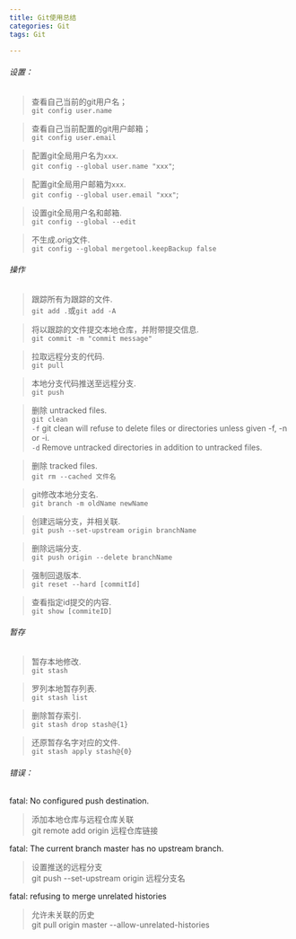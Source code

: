 ```yaml
---
title: Git使用总结  
categories: Git  
tags: Git  

---
```


###### 设置：

> 查看自己当前的git用户名；  
	`git config user.name`  

> 查看自己当前配置的git用户邮箱；   
	`git config user.email`

> 配置git全局用户名为`xxx`.   
	`git config --global user.name "xxx"`;  

> 配置git全局用户邮箱为`xxx`.    
	`git config --global user.email "xxx"`;

> 设置git全局用户名和邮箱.  
	`git config --global --edit`

> 不生成.orig文件.   
	`git config --global mergetool.keepBackup false`

###### 操作

> 跟踪所有为跟踪的文件.   
	`git add .`或`git add -A`

> 将以跟踪的文件提交本地仓库，并附带提交信息.  
	`git commit -m "commit message"`

> 拉取远程分支的代码.   
	`git pull`

> 本地分支代码推送至远程分支.  
	`git push`

> 删除 untracked files.  
	`git clean `   
	`-f` git clean will refuse to delete files or directories unless given -f, -n or -i.  
	`-d` Remove untracked directories in addition to untracked files.

> 删除 tracked files.    
	`git rm --cached 文件名`

> git修改本地分支名.  
	`git branch -m oldName newName`

> 创建远端分支，并相关联.  
	`git push --set-upstream origin branchName`

> 删除远端分支.  
	`git push origin --delete branchName`

> 强制回退版本.  
	`git reset --hard [commitId]`

> 查看指定id提交的内容.  
	`git show [commiteID]`

###### 暂存
> 暂存本地修改.  
	`git stash`

> 罗列本地暂存列表.  
	`git stash list`

> 删除暂存索引.  
	`git stash drop stash@{1}`

> 还原暂存名字对应的文件.  
	`git stash apply stash@{0}`

###### 错误：

fatal: No configured push destination.
>添加本地仓库与远程仓库关联  
>git remote add origin 远程仓库链接


fatal: The current branch master has no upstream branch.
>设置推送的远程分支  
>git push -&zwnj;-set-upstream origin 远程分支名  

fatal: refusing to merge unrelated histories
>允许未关联的历史  
>git pull origin master -&zwnj;-allow-unrelated-histories  


